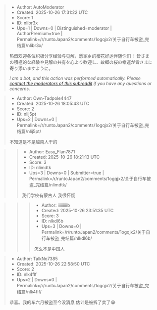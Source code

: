 > - Author: AutoModerator
> - Created: 2025-10-26 17:31:22 UTC
> - Score: 1
> - ID: nlibr3x
> - Ups=1 | Downs=0 | Distinguished=moderator | AuthorPremium=true | Permalink=/r/runtoJapan2/comments/1ogqjx2/关于自行车被盗_完结篇/nlibr3x/
>
> 热烈欢迎各位积极分享经验与见解，愿家乡的樱花好运伴随你们！
> 皆さまの積極的な経験や見解の共有を心より歓迎し、故郷の桜の幸運が皆さまに寄り添いますように。
> 
> *I am a bot, and this action was performed automatically. Please [contact the moderators of this subreddit](/message/compose/?to=/r/runtoJapan2) if you have any questions or concerns.*

> - Author: Own-Tadpole4447
> - Created: 2025-10-26 18:05:43 UTC
> - Score: 2
> - ID: nlij5pt
> - Ups=2 | Downs=0 | Permalink=/r/runtoJapan2/comments/1ogqjx2/关于自行车被盗_完结篇/nlij5pt/
>
> 不知道是不是越南人干的

>> - Author: Easy_Flan7871
>> - Created: 2025-10-26 18:21:13 UTC
>> - Score: 3
>> - ID: nlimdtk
>> - Ups=3 | Downs=0 | Submitter=true | Permalink=/r/runtoJapan2/comments/1ogqjx2/关于自行车被盗_完结篇/nlimdtk/
>>
>> 我们学校有蒙古人 我很怀疑

>>> - Author: iiiiiiiiib
>>> - Created: 2025-10-26 23:51:35 UTC
>>> - Score: 3
>>> - ID: nlkdl6b
>>> - Ups=3 | Downs=0 | Permalink=/r/runtoJapan2/comments/1ogqjx2/关于自行车被盗_完结篇/nlkdl6b/
>>>
>>> 怎么不是中国人

> - Author: TalkNo7385
> - Created: 2025-10-26 22:58:50 UTC
> - Score: 2
> - ID: nlk4flf
> - Ups=2 | Downs=0 | Permalink=/r/runtoJapan2/comments/1ogqjx2/关于自行车被盗_完结篇/nlk4flf/
>
> 恭喜。我的车六月被盗至今没消息 估计是被拆了卖了😭
